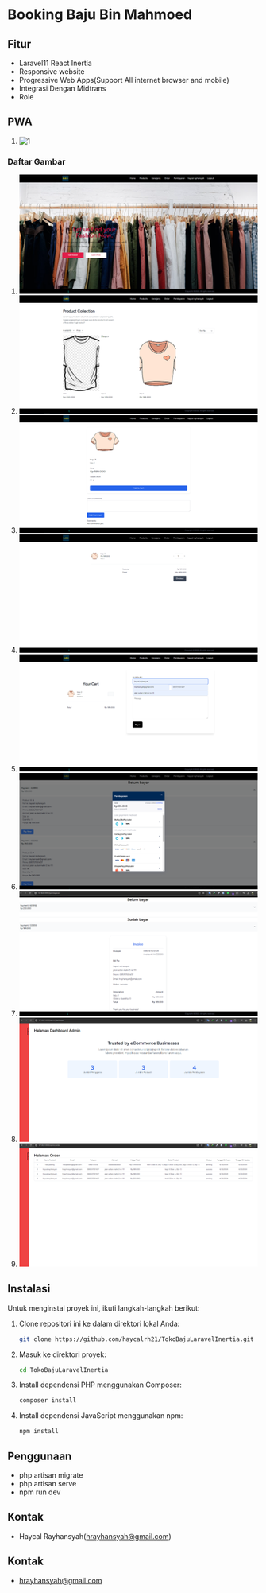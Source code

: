 # Booking Baju Bin Mahmoed

## Fitur

-   Laravel11 React Inertia
-   Responsive website
-   Progressive Web Apps(Support All internet browser and mobile)
-   Integrasi Dengan Midtrans
-   Role

## PWA

1. ![1](public/review.gif)

### Daftar Gambar

1. ![1](public/baju/1.png)
2. ![2](public/baju/2.png)
3. ![3](public/baju/3.png)
4. ![4](public/baju/4.png)
5. ![5](public/baju/5.png)
6. ![6](public/baju/6.png)
7. ![7](public/baju/7.png)
8. ![8](public/baju/8.png)
9. ![9](public/baju/9.png)

## Instalasi

Untuk menginstal proyek ini, ikuti langkah-langkah berikut:

1. Clone repositori ini ke dalam direktori lokal Anda:

    ```bash
    git clone https://github.com/haycalrh21/TokoBajuLaravelInertia.git
    ```

2. Masuk ke direktori proyek:

    ```bash
    cd TokoBajuLaravelInertia
    ```

3. Install dependensi PHP menggunakan Composer:

    ```bash
    composer install
    ```

4. Install dependensi JavaScript menggunakan npm:

    ```bash
    npm install
    ```

## Penggunaan

-   php artisan migrate
-   php artisan serve
-   npm run dev

## Kontak

-   Haycal Rayhansyah(hrayhansyah@gmail.com)

## Kontak

-   hrayhansyah@gmail.com
